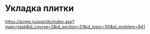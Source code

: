 # Укладка плитки

<https://acmp.ru/asp/do/index.asp?main=task&id_course=2&id_section=21&id_topic=50&id_problem=641>
